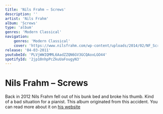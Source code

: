 ```yaml
---
title: 'Nils Frahm – Screws'
description: ''
artist: 'Nils Frahm'
album: 'Screws'
type: 'album'
genres: 'Modern Classical'
navigation:
    genres: 'Modern Classical'
    cover: 'https://www.nilsfrahm.com/wp-content/uploads/2014/02/NF_Screws_front-455x455.jpg'
release: '04-03-2011'
youtubeId: 'PLVjWWIQMML6AadZZQN6GV3GCQAoxLGO44'
spotifyId: '2jp10nhpPcZkuUaFougyN3'
---
```


<music-genre-list :genres="genres"></music-genre-list>


# Nils Frahm – Screws
Back in 2012 Nils Frahm fell out of his bunk bed and broke his thumb. Kind of a bad situation for a pianist. This album originated from this accident. You can read more about it on [his website](https://www.nilsfrahm.com/works/screws/)
